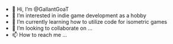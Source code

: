 - 👋 Hi, I’m @GallantGoaT
- 👀 I’m interested in indie game development as a hobby
- 🌱 I’m currently learning how to utilize code for isometric games
- 💞️ I’m looking to collaborate on ...
- 📫 How to reach me ...

<!---
GallantGoaT/GallantGoaT is a ✨ special ✨ repository because its `README.md` (this file) appears on your GitHub profile.
You can click the Preview link to take a look at your changes.
--->
